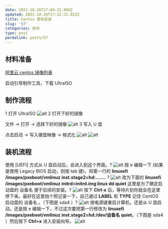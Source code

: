 ```yaml
---
date: 2021-10-26T17:04:21.866Z
updated: 2021-10-26T17:12:31.012Z
title: Centos 真机安装
slug: '57'
categories: 技术
type: post
permalink: posts/57
---
```



## 材料准备
[阿里云 centos 镜像列表](https://mirrors.aliyun.com/centos-vault/?spm=a2c6h.13651104.0.0.1e5712b2mZWPwz)

启动引导制作工具，下载 UltraISO
## 制作流程
1 打开 UltraISO
![alt](https://cdn.tandongtao.com/usr/uploads/2021/06/1625016471-image.png?imageView2/2/w/1920/q/75/format/webp)
2 打开下好的镜像

文件 -> 打开 -> 选择下好的镜像
![alt](https://cdn.tandongtao.com/usr/uploads/2021/06/1625016574-image.png?imageView2/2/w/1920/q/75/format/webp)
3 写入 U 盘

点击启动 -> 写入硬盘映像 -> 格式化
![alt](https://cdn.tandongtao.com/usr/uploads/2021/06/1625016815-image.png?imageView2/2/w/1920/q/75/format/webp)
![alt](https://cdn.tandongtao.com/usr/uploads/2021/06/1625016862-image.png?imageView2/2/w/1920/q/75/format/webp)
## 装机流程
使用 [UEFI] 方式从 U 盘启动后，会进入到这个界面。?
![alt](https://st.blackyau.net/blog/10/1.png)
按 e 编辑一下 (如果是使用 Legacy BIOS 启动，则按 tab 键)，将第一行的 **linuxefi /images/pxeboot/vmlinuz inst.stage2=hd:.......** ?
![alt](https://st.blackyau.net/blog/10/2.png)
改为下面的 **linuxefi /images/pxeboot/vmlinuz initrd=initrd.img linux dd quiet** 这里是为了确定启动盘的 设备名 便于后续的安装。?
![alt](https://st.blackyau.net/blog/10/3.png)
按下 **Ctrl-x** 后，等待片刻你就会在这里停下来。最好在这里拍个照记录一下，自己通过 **LABEL** 和 **TYPE** 记住 CentOS 启动盘的 设备名 。（下图是 sda4 ）?
![alt](https://st.blackyau.net/blog/10/4.png)
按电源键重启计算机，还是从 U 盘启动。还是按 e 编辑一下，不过这次要把第一行修改为 **linuxefi /images/pxeboot/vmlinuz inst.stage2=hd:/dev/设备名 quiet**。（下图是 sda4 ）然后按下 **Ctrl+x** 进入安装向导。
![alt](https://st.blackyau.net/blog/10/5.png)